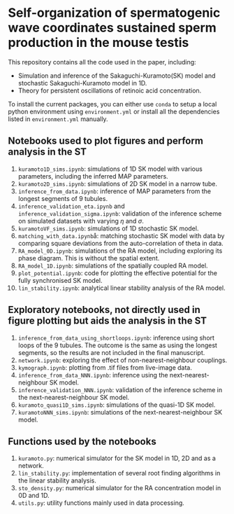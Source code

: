 # Self-organization of spermatogenic wave coordinates sustained sperm production in the mouse testis

This repository contains all the code used in the paper, including: 
- Simulation and inference of the Sakaguchi-Kuramoto(SK) model and stochastic Sakaguchi-Kuramoto model in 1D.
- Theory for persistent oscillations of retinoic acid concentration.

To install the current packages, you can either use `conda` to setup a local python environment using `environment.yml` or install all the dependencies listed in `environment.yml` manually. 

## Notebooks used to plot figures and perform analysis in the ST
1. `kuramoto1D_sims.ipynb`: simulations of 1D SK model with various parameters, including the inferred MAP parameters.
2. `kuramoto2D_sims.ipynb`: simulations of 2D SK model in a narrow tube. 
3. `inference_from_data.ipynb`: inference of MAP parameters from the longest segments of 9 tubules.
4. `inference_validation_eta.ipynb` and `inference_validation_sigma.ipynb`: validation of the inference scheme on simulated datasets with varying $\eta$ and $\sigma$.
5. `kuramotoVF_sims.ipynb`: simulations of 1D stochastic SK model. 
6. `matching_with_data.ipynb`å: matching stochastic SK model with data by comparing square deviations from the auto-correlation of theta in data. 
7. `RA_model_0D.ipynb`: simulations of the RA model, including exploring its phase diagram. This is without the spatial extent. 
8. `RA_model_1D.ipynb`: simulations of the spatially coupled RA model.
9. `plot_potential.ipynb`: code for plotting the effective potential for the fully synchronised SK model.
10. `lin_stability.ipynb`: analytical linear stability analysis of the RA model.

## Exploratory notebooks, not directly used in figure plotting but aids the analysis in the ST
1. `inference_from_data_using_shortloops.ipynb`: inference using short loops of the 9 tubules. The outcome is the same as using the longest segments, so the results are not included in the final manuscript.
2. `network.ipynb`: exploring the effect of non-nearest-neighbour couplings. 
3. `kymograph.ipynb`: plotting from .tif files from live-image data.
4. `inference_from_data_NNN.ipynb`: inference using the next-nearest-neighbour SK model. 
5. `inference_validation_NNN.ipynb`: validation of the inference scheme in the next-nearest-neighbour SK model. 
6. `kuramoto_quasi1D_sims.ipynb`: simulations of the quasi-1D SK model. 
7. `kuramotoNNN_sims.ipynb`: simulations of the next-nearest-neighbour SK model. 

## Functions used by the notebooks 
1. `kuramoto.py`: numerical simulator for the SK model in 1D, 2D and as a network.
2. `lin_stability.py`: implementation of several root finding algorithms in the linear stability analysis.
3. `sto_density.py`: numerical simulator for the RA concentration model in 0D and 1D.
4. `utils.py`: utility functions mainly used in data processing. 




